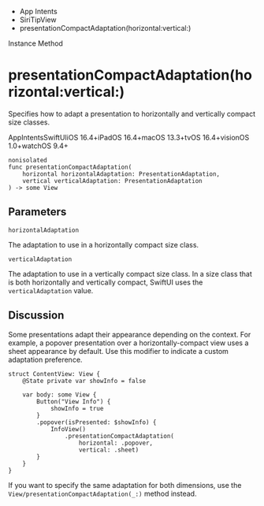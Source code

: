 

- App Intents
- SiriTipView
-  presentationCompactAdaptation(horizontal:vertical:) 

Instance Method

# presentationCompactAdaptation(horizontal:vertical:)

Specifies how to adapt a presentation to horizontally and vertically compact size classes.

AppIntentsSwiftUIiOS 16.4+iPadOS 16.4+macOS 13.3+tvOS 16.4+visionOS 1.0+watchOS 9.4+

``` source
nonisolated
func presentationCompactAdaptation(
    horizontal horizontalAdaptation: PresentationAdaptation,
    vertical verticalAdaptation: PresentationAdaptation
) -> some View
```

## Parameters 

`horizontalAdaptation`  

The adaptation to use in a horizontally compact size class.

`verticalAdaptation`  

The adaptation to use in a vertically compact size class. In a size class that is both horizontally and vertically compact, SwiftUI uses the `verticalAdaptation` value.

## Discussion

Some presentations adapt their appearance depending on the context. For example, a popover presentation over a horizontally-compact view uses a sheet appearance by default. Use this modifier to indicate a custom adaptation preference.

```
struct ContentView: View {
    @State private var showInfo = false

    var body: some View {
        Button("View Info") {
            showInfo = true
        }
        .popover(isPresented: $showInfo) {
            InfoView()
                .presentationCompactAdaptation(
                    horizontal: .popover,
                    vertical: .sheet)
        }
    }
}
```

If you want to specify the same adaptation for both dimensions, use the `View/presentationCompactAdaptation(_:)` method instead.

